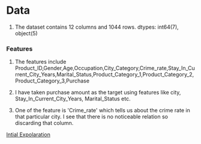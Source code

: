 # Data

1. The dataset contains 12 columns and 1044 rows. 
dtypes: int64(7), object(5)

### Features

1. The features include Product_ID,Gender,Age,Occupation,City_Category,Crime_rate,Stay_In_Current_City_Years,Marital_Status,Product_Category_1,Product_Category_2,Product_Category_3,Purchase

2. I have taken purchase amount as the target using features like city, Stay_In_Current_City_Years, Marital_Status etc.

3. One of the feature is 'Crime_rate' which tells us about the crime rate in that particular city. I see that there is no noticeable relation so discarding that column.


[Intial Expolaration](https://github.com/44-599-Machine-Learning-F22/project-machine-learning-f22-nayanjr/blob/main/initial_exploration.ipynb)